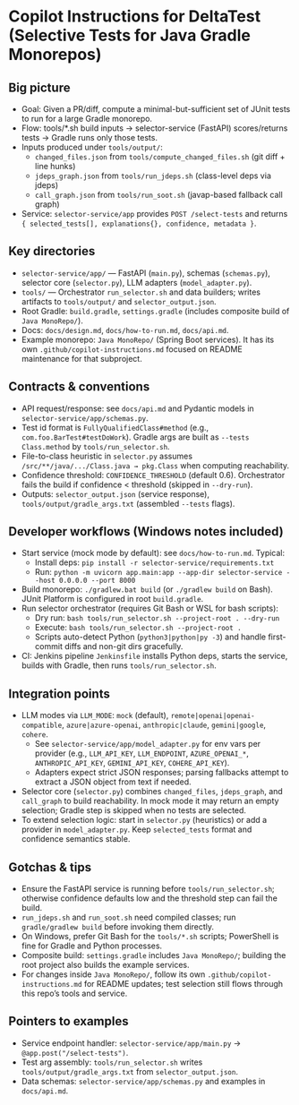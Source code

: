 # Copilot Instructions for DeltaTest (Selective Tests for Java Gradle Monorepos)

## Big picture
- Goal: Given a PR/diff, compute a minimal-but-sufficient set of JUnit tests to run for a large Gradle monorepo.
- Flow: tools/*.sh build inputs → selector-service (FastAPI) scores/returns tests → Gradle runs only those tests.
- Inputs produced under `tools/output/`:
  - `changed_files.json` from `tools/compute_changed_files.sh` (git diff + line hunks)
  - `jdeps_graph.json` from `tools/run_jdeps.sh` (class-level deps via jdeps)
  - `call_graph.json` from `tools/run_soot.sh` (javap-based fallback call graph)
- Service: `selector-service/app` provides `POST /select-tests` and returns `{ selected_tests[], explanations{}, confidence, metadata }`.

## Key directories
- `selector-service/app/` — FastAPI (`main.py`), schemas (`schemas.py`), selector core (`selector.py`), LLM adapters (`model_adapter.py`).
- `tools/` — Orchestrator `run_selector.sh` and data builders; writes artifacts to `tools/output/` and `selector_output.json`.
- Root Gradle: `build.gradle`, `settings.gradle` (includes composite build of `Java MonoRepo/`).
- Docs: `docs/design.md`, `docs/how-to-run.md`, `docs/api.md`.
- Example monorepo: `Java MonoRepo/` (Spring Boot services). It has its own `.github/copilot-instructions.md` focused on README maintenance for that subproject.

## Contracts & conventions
- API request/response: see `docs/api.md` and Pydantic models in `selector-service/app/schemas.py`.
- Test id format is `FullyQualifiedClass#method` (e.g., `com.foo.BarTest#testDoWork`). Gradle args are built as `--tests Class.method` by `tools/run_selector.sh`.
- File-to-class heuristic in `selector.py` assumes `/src/**/java/.../Class.java → pkg.Class` when computing reachability.
- Confidence threshold: `CONFIDENCE_THRESHOLD` (default 0.6). Orchestrator fails the build if confidence < threshold (skipped in `--dry-run`).
- Outputs: `selector_output.json` (service response), `tools/output/gradle_args.txt` (assembled `--tests` flags).

## Developer workflows (Windows notes included)
- Start service (mock mode by default): see `docs/how-to-run.md`. Typical:
  - Install deps: `pip install -r selector-service/requirements.txt`
  - Run: `python -m uvicorn app.main:app --app-dir selector-service --host 0.0.0.0 --port 8000`
- Build monorepo: `./gradlew.bat build` (or `./gradlew build` on Bash). JUnit Platform is configured in root `build.gradle`.
- Run selector orchestrator (requires Git Bash or WSL for bash scripts):
  - Dry run: `bash tools/run_selector.sh --project-root . --dry-run`
  - Execute:   `bash tools/run_selector.sh --project-root .`
  - Scripts auto-detect Python (`python3|python|py -3`) and handle first-commit diffs and non-git dirs gracefully.
- CI: Jenkins pipeline `Jenkinsfile` installs Python deps, starts the service, builds with Gradle, then runs `tools/run_selector.sh`.

## Integration points
- LLM modes via `LLM_MODE`: `mock` (default), `remote|openai|openai-compatible`, `azure|azure-openai`, `anthropic|claude`, `gemini|google`, `cohere`.
  - See `selector-service/app/model_adapter.py` for env vars per provider (e.g., `LLM_API_KEY`, `LLM_ENDPOINT`, `AZURE_OPENAI_*`, `ANTHROPIC_API_KEY`, `GEMINI_API_KEY`, `COHERE_API_KEY`).
  - Adapters expect strict JSON responses; parsing fallbacks attempt to extract a JSON object from text if needed.
- Selector core (`selector.py`) combines `changed_files`, `jdeps_graph`, and `call_graph` to build reachability. In mock mode it may return an empty selection; Gradle step is skipped when no tests are selected.
- To extend selection logic: start in `selector.py` (heuristics) or add a provider in `model_adapter.py`. Keep `selected_tests` format and confidence semantics stable.

## Gotchas & tips
- Ensure the FastAPI service is running before `tools/run_selector.sh`; otherwise confidence defaults low and the threshold step can fail the build.
- `run_jdeps.sh` and `run_soot.sh` need compiled classes; run `gradle/gradlew build` before invoking them directly.
- On Windows, prefer Git Bash for the `tools/*.sh` scripts; PowerShell is fine for Gradle and Python processes.
- Composite build: `settings.gradle` includes `Java MonoRepo/`; building the root project also builds the example services.
- For changes inside `Java MonoRepo/`, follow its own `.github/copilot-instructions.md` for README updates; test selection still flows through this repo’s tools and service.

## Pointers to examples
- Service endpoint handler: `selector-service/app/main.py` → `@app.post("/select-tests")`.
- Test arg assembly: `tools/run_selector.sh` writes `tools/output/gradle_args.txt` from `selector_output.json`.
- Data schemas: `selector-service/app/schemas.py` and examples in `docs/api.md`.
